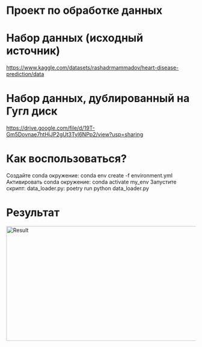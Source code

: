 # Проект по обработке данных
# Набор данных (исходный источник)
https://www.kaggle.com/datasets/rashadrmammadov/heart-disease-prediction/data
# Набор данных, дублированный на Гугл диск
https://drive.google.com/file/d/19T-Gm5Dovnae7htHjJP2gUt3Tyl6NPp2/view?usp=sharing
# Как воспользоваться?
Создайте conda окружение:
conda env create -f environment.yml
Активировать conda окружение:
conda activate my_env
Запустите скрипт: data_loader.py:
poetry run python data_loader.py


# Результат
<img width="1673" height="304" alt="Result" src="https://github.com/user-attachments/assets/dd3caa93-062a-44dc-8b79-edcfcf8f3098" />
